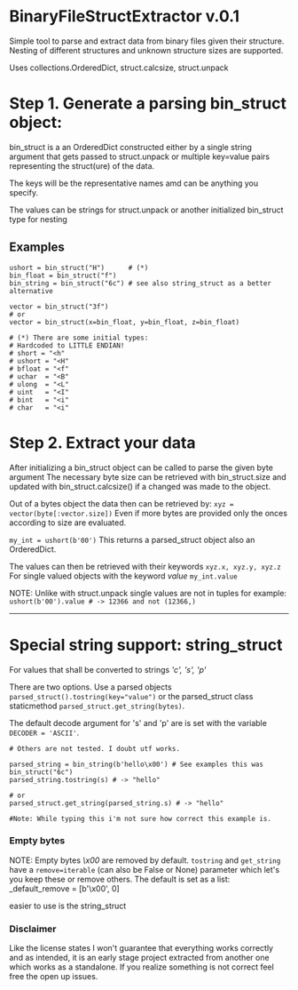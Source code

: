 # BinaryFileStructExtractor v.0.1
 Simple tool to parse and extract data from binary files given their structure.
 Nesting of different structures and unknown structure sizes are supported.

Uses collections.OrderedDict, struct.calcsize, struct.unpack

# Step 1. Generate a parsing bin_struct object:

bin_struct is a an OrderedDict
constructed either by a single string argument that gets passed to struct.unpack
or multiple key=value pairs representing the struct(ure) of the data.

The keys will be the representative names amd can be anything you specify.

The values can be strings for struct.unpack or another initialized bin_struct type 
for nesting

## Examples

```
ushort = bin_struct("H")      # (*)
bin_float = bin_struct("f") 
bin_string = bin_struct("6c") # see also string_struct as a better alternative

vector = bin_struct("3f")
# or
vector = bin_struct(x=bin_float, y=bin_float, z=bin_float)

# (*) There are some initial types:
# Hardcoded to LITTLE ENDIAN!
# short = "<h"
# ushort = "<H"
# bfloat = "<f"
# uchar  = "<B"
# ulong  = "<L"
# uint   = "<I"
# bint   = "<i"
# char   = "<i"

```

# Step 2. Extract your data

After initializing a bin_struct object can be called to parse the given byte argument
The necessary byte size can be retrieved with bin_struct.size 
and updated with bin_struct.calcsize() if a changed was made to the object.

Out of a bytes object the data then can be retrieved by:
`xyz = vector(byte[:vector.size])`
Even if more bytes are provided only the onces according to size are evaluated.

`my_int = ushort(b'00')`
This returns a parsed_struct object also an OrderedDict.

The values can then be retrieved with their keywords
`xyz.x, xyz.y, xyz.z`
For single valued objects with the keyword *value*
`my_int.value`

NOTE: Unlike with struct.unpack single values are not in tuples
for example:
`ushort(b'00').value # -> 12366 and not (12366,)`

-----------------

# Special string support: string_struct 

For values that shall be converted to strings *'c', 's', 'p'*

There are two options. Use a parsed objects `parsed_struct().tostring(key="value")` or the parsed_struct class staticmethod `parsed_struct.get_string(bytes)`.

The default decode argument for 's' and 'p' are is set with the variable `DECODER = 'ASCII'`.

```
# Others are not tested. I doubt utf works.

parsed_string = bin_string(b'hello\x00') # See examples this was bin_struct("6c")
parsed_string.tostring(s) # -> "hello"

# or
parsed_struct.get_string(parsed_string.s) # -> "hello"

#Note: While typing this i'm not sure how correct this example is.

```
### Empty bytes

NOTE: Empty bytes *\x00* are removed by default.
    `tostring` and `get_string` have a `remove=iterable` (can also be False or None) parameter which let's you keep these or remove others.
    The default is set as a list: _default_remove = [b'\x00', 0]

easier to use is the string_struct

### Disclaimer
Like the license states I won't guarantee that everything works correctly and as intended, it is an early stage project extracted from another one which works as a standalone.
If you realize something is not correct feel free the open up issues.

